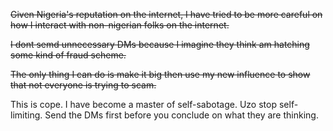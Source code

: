 ~~Given Nigeria's reputation on the internet, I have tried to be more careful on how I interact with non-nigerian folks on the internet.~~

~~I dont semd unnecessary DMs because I imagine they think am hatching some kind of fraud scheme.~~

~~The only thing I can do is make it big then use my new influence to show that not everyone is trying to scam.~~

This is cope. I have become a master of self-sabotage. Uzo stop self-limiting. Send the DMs first before you conclude on what they are thinking.